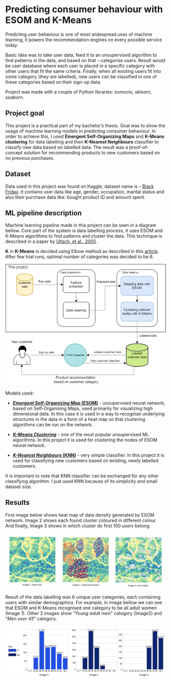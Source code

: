 # Predicting consumer behaviour with ESOM and K-Means

Predicting user behaviour is one of most widespread uses of machine learning, it powers the recommendation engines on every possible service today.

Basic idea was to take user data, feed it to an unsupervised algorithm to find patterns in the data, and based on that – categorise users. Result would be user database where each user is placed in a specific category with other users that fit the same criteria. Finally, when all existing users fit into some category (they are labelled), new users can be classified in one of these categories based on their sign-up data. 

Project was made with a couple of Python libraries: *somoclu, sklearn, seaborn*. 

## Project goal

This project is a practical part of my bachelor’s thesis. Goal was to show the usage of machine learning models in predicting consumer behaviour. In order to achieve this, I used **Emergent Self-Organizing Maps** and **K-Means clustering** for data labelling and then **K-Nearest Neighbours** classifier to classify new data based on labelled data. The result was a proof-of-concept solution for recommending products to new customers based on no previous purchases.

## Dataset

Data used in this project was found on Kaggle, dataset name is – [Black Friday](https://www.kaggle.com/llopesolivei/blackfriday). It contains user data like age, gender, occupation, marital status and also their purchase data like: bought product ID and amount spent.

## ML pipeline description

Machine learning pipeline made in this project can be seen in a diagram bellow. Core part of the system is data labelling process, it uses ESOM and K-Means algorithms to find patterns and cluster the data. This technique is described in a paper by [Ultsch, et al., 2005](https://www.uni-marburg.de/fb12/arbeitsgruppen/datenbionik/pdf/pubs/2005/ultsch05esom).

**K** in **K-Means** is decided using Elbow method as described in this [article](https://medium.com/analytics-vidhya/how-to-determine-the-optimal-k-for-k-means-708505d204eb). After few trial runs, optimal number of categories was decided to be 6.

<p align="center">
  <img src="images/pipeline.png">
</p>

<!-- ![pipeline](images/pipeline.png) -->

Models used:

* [**_Emergent Self-Organizing Map_ (ESOM)**](https://www.researchgate.net/publication/37683560_Emergence_in_Self_Organizing_Feature_Maps) - unsupervised neural network, based on Self-Organising Maps, used primarily for visualizing high dimensional data. In this case it is used in a way to recognise underlying structures in the data in a form of a heat map so that clustering algorithms can be run on the network.

* [**_K-Means Clustering_**](https://towardsdatascience.com/k-means-clustering-algorithm-applications-evaluation-methods-and-drawbacks-aa03e644b48a) - one of the most popular unsupervised ML algorithms. In this project it is used for clustering the nodes of ESOM neural network.

* [**_K-Nearest Neighbours_ (KNN)**](https://towardsdatascience.com/machine-learning-basics-with-the-k-nearest-neighbors-algorithm-6a6e71d01761) - very simple classifier. In this project it is used for classifying new customers based on existing, newly labelled customers.

It is important to note that KNN classifier can be exchanged for any other classifying algorithm. I just used KNN because of its simplicity and small dataset size.

## Results

First image below shows heat map of data density generated by ESOM network. Image 2 shows each found cluster coloured in different colour. And finally, Image 3 shows in which cluster do first 100 users belong.

![esomresult](images/esom_result.png)

Result of the data labelling was 6 unique user categories, each containing users with similar demographics. For example, in image bellow we can see that ESOM and K-Means recognised one category to be all adult women (Image 1). Other 2 images show “_Young adult men_” category (Image2) and “_Men over 45_” category.

![labelingresult](images/label_results.png)